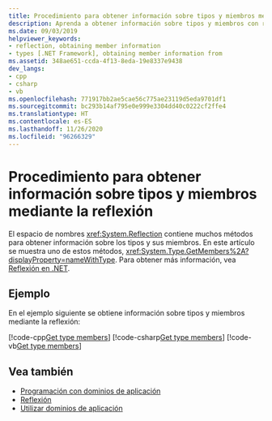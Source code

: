 ```yaml
---
title: Procedimiento para obtener información sobre tipos y miembros mediante la reflexión
description: Aprenda a obtener información sobre tipos y miembros con reflexión mediante el uso del espacio de nombres System.Reflection.
ms.date: 09/03/2019
helpviewer_keywords:
- reflection, obtaining member information
- types [.NET Framework], obtaining member information from
ms.assetid: 348ae651-ccda-4f13-8eda-19e8337e9438
dev_langs:
- cpp
- csharp
- vb
ms.openlocfilehash: 771917bb2ae5cae56c775ae23119d5eda9701df1
ms.sourcegitcommit: bc293b14af795e0e999e3304dd40c0222cf2ffe4
ms.translationtype: HT
ms.contentlocale: es-ES
ms.lasthandoff: 11/26/2020
ms.locfileid: "96266329"
---
```

# <a name="how-to-get-type-and-member-information-by-using-reflection"></a>Procedimiento para obtener información sobre tipos y miembros mediante la reflexión

El espacio de nombres <xref:System.Reflection> contiene muchos métodos para obtener información sobre los tipos y sus miembros. En este artículo se muestra uno de estos métodos, <xref:System.Type.GetMembers%2A?displayProperty=nameWithType>. Para obtener más información, vea [Reflexión en .NET](reflection.md).
  
## <a name="example"></a>Ejemplo

En el ejemplo siguiente se obtiene información sobre tipos y miembros mediante la reflexión:

[!code-cpp[Get type members](../../../samples/snippets/standard/reflection/memberinfo/gettypemembers.cpp)]
[!code-csharp[Get type members](../../../samples/snippets/standard/reflection/memberinfo/gettypemembers.cs)]
[!code-vb[Get type members](../../../samples/snippets/standard/reflection/memberinfo/gettypemembers.vb)]

## <a name="see-also"></a>Vea también

- [Programación con dominios de aplicación](../app-domains/application-domains.md#programming-with-application-domains)
- [Reflexión](reflection.md)
- [Utilizar dominios de aplicación](../app-domains/use.md)

